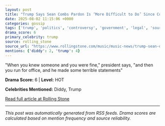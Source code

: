 ```yaml
---
layout: post
title: "Trump Says Sean Combs Pardon Is ‘More Difficult to Do’ Since Combs Was ‘Hostile’ to Him"
date: 2025-08-02 11:15:06 +0000
categories: gossip
tags: ['trump', 'politics', 'controversy', 'government', 'legal', 'source-rolling_stone', 'drama-hot']
drama_score: 6
primary_celebrity: trump
source: rolling_stone
source_url: "https://www.rollingstone.com/music/music-news/trump-sean-diddy-combs-pardon-1235399017/"
mentions: {'diddy': 2, 'trump': 4}
---
```


"When you knew someone and you were fine," president says, "and then you run for office, and he made some terrible statements"

**Drama Score:** 6 | **Level:** HOT

**Celebrities Mentioned:** Diddy, Trump

[Read full article at Rolling Stone](https://www.rollingstone.com/music/music-news/trump-sean-diddy-combs-pardon-1235399017/)

---
*This post was automatically generated from RSS feeds. Drama scores are calculated based on mention frequency and source reliability.*
